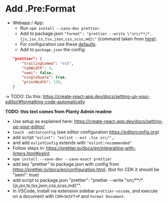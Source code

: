 # Add .Pre:Format

- Webapp / App:
    - Run `npm install --save-dev prettier`.
    - Add to package.json `"format": "prettier --write \"src/**/*.{js,jsx,ts,tsx,json,css,scss,md}\"` (command taken from [here](https://create-react-app.dev/docs/setting-up-your-editor/#formatting-code-automatically)).
    - For configuration use these [defaults](https://prettier.io/docs/en/configuration.html).
    - Add to `package.json` the config:
    ```json
    "prettier": {
        "trailingComma": "es5",
        "tabWidth": 4,
        "semi": false,
        "singleQuote": true,
        "printWidth": 120,
    }
    ```

-> TODO: Do this: https://create-react-app.dev/docs/setting-up-your-editor/#formatting-code-automatically

**TODO: this text comes from Planty Admin readme**
- Use setup as explained here: https://create-react-app.dev/docs/setting-up-your-editor/
- `touch .editorconfig` (see editor configuration https://editorconfig.org)
- add script `"eslint": "eslint --ext .tsx src/",`.
- and add `eslintConfig` extends with `"eslint:recommended"`
- Follow steps in: https://prettier.io/docs/en/integrating-with-linters.html#eslint
- `npm install --save-dev --save-exact prettier`
- add key "prettier" to package.json with config from  https://prettier.io/docs/en/configuration.html. (but for CDK it should be "semi": true)
- add script to package.json "prettier": "prettier --write \"src/**/*.{js,jsx,ts,tsx,json,css,scss,md}\"".
- In VSCode, install via extension sidebar `prettier-vscode`, and execute on a document with `CDM+SHIFT+P` and `Format Document`.
